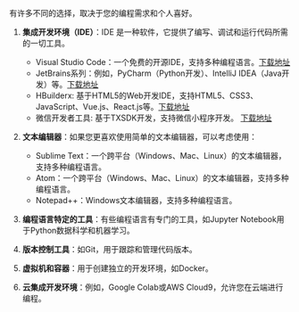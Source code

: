 有许多不同的选择，取决于您的编程需求和个人喜好。

1. **集成开发环境（IDE）**：IDE 是一种软件，它提供了编写、调试和运行代码所需的一切工具。
   - Visual Studio Code：一个免费的开源IDE，支持多种编程语言。[下载地址](https://code.visualstudio.com/)
   - JetBrains系列：例如，PyCharm（Python开发）、IntelliJ IDEA（Java开发）等。[下载地址](https://www.jetbrains.com.cn/)
   - HBuilderx: 基于HTML5的Web开发IDE，支持HTML5、CSS3、JavaScript、Vue.js、React.js等。[下载地址](https://www.dcloud.io/hbuilderx.html)
   - 微信开发者工具: 基于TXSDK开发，支持微信小程序开发。
   [下载地址](https://developers.weixin.qq.com/miniprogram/dev/devtools/download.html)

2. **文本编辑器**：如果您更喜欢使用简单的文本编辑器，可以考虑使用：

    - Sublime Text：一个跨平台（Windows、Mac、Linux）的文本编辑器，支持多种编程语言。
    - Atom：一个跨平台（Windows、Mac、Linux）的文本编辑器，支持多种编程语言。
    - Notepad++：Windows文本编辑器，支持多种编程语言。

3. **编程语言特定的工具**：有些编程语言有专门的工具，如Jupyter Notebook用于Python数据科学和机器学习。

4. **版本控制工具**：如Git，用于跟踪和管理代码版本。

5. **虚拟机和容器**：用于创建独立的开发环境，如Docker。

6. **云集成开发环境**：例如，Google Colab或AWS Cloud9，允许您在云端进行编程。
